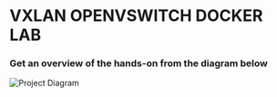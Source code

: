 # VXLAN OPENVSWITCH DOCKER LAB

### Get an overview of the hands-on from the diagram below
![Project Diagram](https://github.com/faayam/vxlan-ovs-docker-lab/blob/main/vxlan-demo.png)